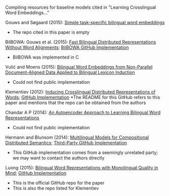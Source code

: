 Compiling resources for baseline models cited in "Learning Crosslingual Word Embeddings..."


Gouws and Søgaard (2015): [Simple task-specific bilingual word embeddings](http://aclweb.org/anthology/N/N15/N15-1157.pdf)
* The repo cited in this paper is empty

BilBOWA: Gouws et al. (2015): [Fast Bilingual Distributed Representations Without Word Alignments](https://arxiv.org/pdf/1410.2455.pdf); [BilBOWA GitHub Implementation](https://github.com/gouwsmeister/bilbowa)
* BilBOWA was implemented in C

Vulić and Moens (2015): [Bilingual Word Embeddings from Non-Parallel Document-Aligned Data Applied to Bilingual Lexicon Induction](http://www.aclweb.org/anthology/P15-2118)
* Could not find public implementation

Klementiev (2012): [Inducing Crosslingual Distributed Representations of Words](http://www.aclweb.org/anthology/C12-1089); [GitHub Implementation](https://github.com/lmthang/bivec)
*The README for this GitHub refers to this paper and mentions that the repo can be obtained from the authors

Chandar A P (2014): [An Autoencoder Approach to Learning Bilingual Word Representations](https://arxiv.org/pdf/1402.1454.pdf)
* Could not find public implementation

Hermann and Blunsom (2014): [Multilingual Models for Compositional Distributed Semantics](https://arxiv.org/pdf/1404.4641.pdf); [Third-Party GitHub Implementation](https://github.com/karlmoritz/bicvm)
* This GitHub implementation comes from a seemingly unrelated party; we may want to contact the authors directly

Luong (2015): [Bilingual Word Representations with Monolingual Quality in Mind](http://www.aclweb.org/anthology/W15-1521); [GitHub Implementation](https://github.com/lmthang/bivec)
* This is the official GitHub repo for the paper
* This is also the repo listed for Klementiev

